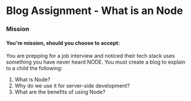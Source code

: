 
# Blog Assignment - What is an Node

### Mission<br> 
#### You're mission, should you choose to accept:
You are prepping for a job interview and noticed their tech stack uses something you have never heard NODE. You must create a blog to explain to a child the following:

1. What is Node?
2. Why do we use it for server-side development?
3. What are the benefits of using Node?
